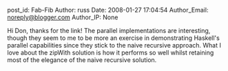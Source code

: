 post_id: Fab-Fib
Author: russ
Date: 2008-01-27 17:04:54
Author_Email: noreply@blogger.com
Author_IP: None

Hi Don, thanks for the link! The parallel implementations are interesting, though they seem to me to be more an exercise in demonstrating Haskell&#39;s parallel capabilities since they stick to the naive recursive approach. What I love about the zipWith solution is how it performs so well whilst retaining most of the elegance of the naive recursive solution.
